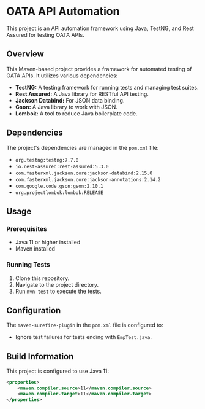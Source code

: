 # OATA API Automation

This project is an API automation framework using Java, TestNG, and Rest Assured for testing OATA APIs.

## Overview

This Maven-based project provides a framework for automated testing of OATA APIs. It utilizes various dependencies:

- **TestNG:** A testing framework for running tests and managing test suites.
- **Rest Assured:** A Java library for RESTful API testing.
- **Jackson Databind:** For JSON data binding.
- **Gson:** A Java library to work with JSON.
- **Lombok:** A tool to reduce Java boilerplate code.

## Dependencies

The project's dependencies are managed in the `pom.xml` file:

- `org.testng:testng:7.7.0`
- `io.rest-assured:rest-assured:5.3.0`
- `com.fasterxml.jackson.core:jackson-databind:2.15.0`
- `com.fasterxml.jackson.core:jackson-annotations:2.14.2`
- `com.google.code.gson:gson:2.10.1`
- `org.projectlombok:lombok:RELEASE`

## Usage

### Prerequisites

- Java 11 or higher installed
- Maven installed

### Running Tests

1. Clone this repository.
2. Navigate to the project directory.
3. Run `mvn test` to execute the tests.

## Configuration

The `maven-surefire-plugin` in the `pom.xml` file is configured to:

- Ignore test failures for tests ending with `EmpTest.java`.

## Build Information

This project is configured to use Java 11:

```xml
<properties>
    <maven.compiler.source>11</maven.compiler.source>
    <maven.compiler.target>11</maven.compiler.target>
</properties>
